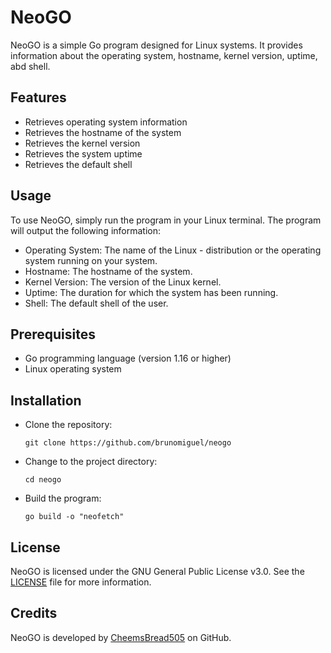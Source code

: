 # NeoGO

NeoGO is a simple Go program designed for Linux systems. It provides information about the operating system, hostname, kernel version, uptime, abd shell.

## Features

- Retrieves operating system information
- Retrieves the hostname of the system
- Retrieves the kernel version
- Retrieves the system uptime
- Retrieves the default shell

## Usage

To use NeoGO, simply run the program in your Linux terminal. The program will output the following information:

- Operating System: The name of the Linux - distribution or the operating system running on your system.
- Hostname: The hostname of the system.
- Kernel Version: The version of the Linux kernel.
- Uptime: The duration for which the system has been running.
- Shell: The default shell of the user.

## Prerequisites

- Go programming language (version 1.16 or higher)
- Linux operating system

## Installation

- Clone the repository:
  
      git clone https://github.com/brunomiguel/neogo

- Change to the project directory:
  
      cd neogo

- Build the program:

      go build -o "neofetch"

## License

NeoGO is licensed under the GNU General Public License v3.0. See the [LICENSE](https://github.com/CheemsBread505/neogo/blob/main/LICENSE) file for more information.

## Credits

NeoGO is developed by [CheemsBread505](https://github.com/CheemsBread505) on GitHub.
